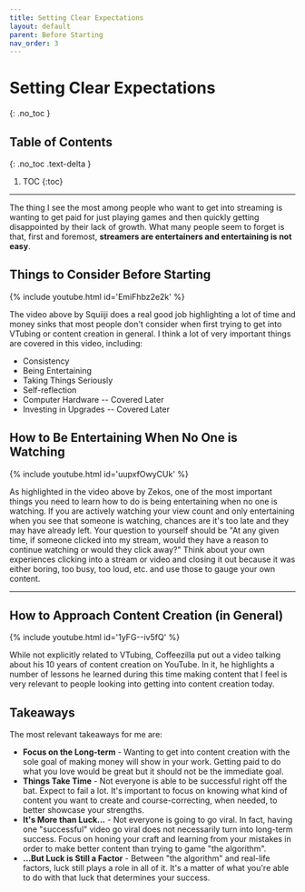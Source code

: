```yaml
---
title: Setting Clear Expectations
layout: default
parent: Before Starting
nav_order: 3
---
```


# Setting Clear Expectations
{: .no_toc }

## Table of Contents
{: .no_toc .text-delta }

1. TOC
{:toc}

-----

The thing I see the most among people who want to get into streaming is wanting to get paid for just playing games and then quickly getting disappointed by their lack of growth. What many people seem to forget is that, first and foremost, **streamers are entertainers and entertaining is not easy**.

## Things to Consider Before Starting

{% include youtube.html id='EmiFhbz2e2k' %}

The video above by Squiiji does a real good job highlighting a lot of time and money sinks that most people don't consider when first trying to get into VTubing or content creation in general. I think a lot of very important things are covered in this video, including:

* Consistency
* Being Entertaining
* Taking Things Seriously
* Self-reflection
* Computer Hardware -- Covered Later
* Investing in Upgrades -- Covered Later

## How to Be Entertaining When No One is Watching

{% include youtube.html id='uupxfOwyCUk' %}

As highlighted in the video above by Zekos, one of the most important things you need to learn how to do is being entertaining when no one is watching. If you are actively watching your view count and only entertaining when you see that someone is watching, chances are it's too late and they may have already left. Your question to yourself should be "At any given time, if someone clicked into my stream, would they have a reason to continue watching or would they click away?" Think about your own experiences clicking into a stream or video and closing it out because it was either boring, too busy, too loud, etc. and use those to gauge your own content.

-----

## How to Approach Content Creation (in General)

{% include youtube.html id='1yFG--iv5fQ' %}

While not explicitly related to VTubing, Coffeezilla put out a video talking about his 10 years of content creation on YouTube. In it, he highlights a number of lessons he learned during this time making content that I feel is very relevant to people looking into getting into content creation today.

## Takeaways

The most relevant takeaways for me are:
* **Focus on the Long-term** - Wanting to get into content creation with the sole goal of making money will show in your work. Getting paid to do what you love would be great but it should not be the immediate goal.
* **Things Take Time** - Not everyone is able to be successful right off the bat. Expect to fail a lot. It's important to focus on knowing what kind of content you want to create and course-correcting, when needed, to better showcase your strengths.
* **It's More than Luck...** - Not everyone is going to go viral. In fact, having one "successful" video go viral does not necessarily turn into long-term success. Focus on honing your craft and learning from your mistakes in order to make better content than trying to game "the algorithm".
* **...But Luck is Still a Factor** - Between "the algorithm" and real-life factors, luck still plays a role in all of it. It's a matter of what you're able to do with that luck that determines your success.
